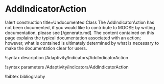 <!-- MOOSE Documentation Stub: Remove this when content is added. -->

# AddIndicatorAction

!alert construction title=Undocumented Class
The AddIndicatorAction has not been documented, if you would like to contribute to MOOSE by writing
documentation, please see [/generate.md]. The content contained on this page explains the typical
documentation associated with an action; however, what is contained is ultimately determined by what
is necessary to make the documentation clear for users.

!syntax description /Adaptivity/Indicators/AddIndicatorAction

!syntax parameters /Adaptivity/Indicators/AddIndicatorAction

!bibtex bibliography
